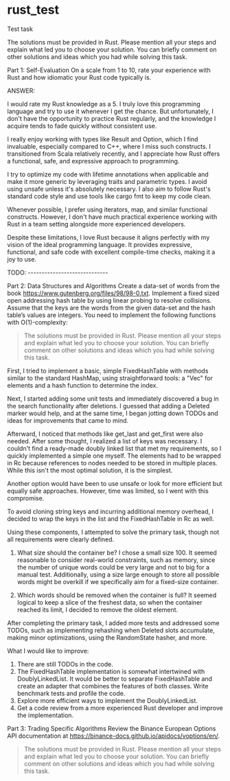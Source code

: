 # rust_test
Test task

The solutions must be provided in Rust. Please mention all your steps and explain what led you
to choose your solution. You can briefly comment on other solutions and ideas which you had while solving this task.

Part 1: Self-Evaluation
On a scale from 1 to 10, rate your experience with Rust and how idiomatic your Rust code typically is.

ANSWER:

I would rate my Rust knowledge as a 5. I truly love this programming language and try to use it whenever I get the chance.
But unfortunately, I don't have the opportunity to practice Rust regularly, 
and the knowledge I acquire tends to fade quickly without consistent use.

I really enjoy working with types like Result and Option, which I find invaluable, especially compared to C++, 
where I miss such constructs. I transitioned from Scala relatively recently, 
and I appreciate how Rust offers a functional, safe, and expressive approach to programming.

I try to optimize my code with lifetime annotations when applicable and make it more generic by leveraging traits and parametric types. 
I avoid using unsafe unless it's absolutely necessary. 
I also aim to follow Rust's standard code style and use tools like cargo fmt to keep my code clean.

Whenever possible, I prefer using iterators, map, and similar functional constructs. 
However, I don't have much practical experience working with Rust in a team setting alongside more experienced developers.

Despite these limitations, I love Rust because it aligns perfectly with my vision of the ideal programming language. 
It provides expressive, functional, and safe code with excellent compile-time checks, making it a joy to use.

TODO: -----------------------------

Part 2: Data Structures and Algorithms
Create a data-set of words from the book https://www.gutenberg.org/files/98/98-0.txt. 
Implement a fixed sized open addressing hash table by using linear probing to resolve collisions. 
Assume that the keys are the words from the given data-set and the hash table’s values are integers. 
You need to implement the following functions with O(1)-complexity:

> The solutions must be provided in Rust. Please mention all your steps and explain what led you
to choose your solution. You can briefly comment on other solutions and ideas which you had while solving this task.

First, I tried to implement a basic, simple FixedHashTable with methods similar to the standard HashMap, 
using straightforward tools: a "Vec" for elements and a hash function to determine the index.

Next, I started adding some unit tests and immediately discovered a bug in the search functionality after deletions.
I guessed that adding a Deleted marker would help, and at the same time, 
I began jotting down TODOs and ideas for improvements that came to mind.

Afterward, I noticed that methods like get_last and get_first were also needed. 
After some thought, I realized a list of keys was necessary. 
I couldn't find a ready-made doubly linked list that met my requirements, 
so I quickly implemented a simple one myself. 
The elements had to be wrapped in Rc<RefCell> because references to nodes needed to be stored in multiple places. 
While this isn't the most optimal solution, it is the simplest.

Another option would have been to use unsafe or look for more efficient but equally safe approaches. 
However, time was limited, so I went with this compromise.

To avoid cloning string keys and incurring additional memory overhead, 
I decided to wrap the keys in the list and the FixedHashTable in Rc as well.

Using these components, I attempted to solve the primary task, though not all requirements were clearly defined.

1. What size should the container be?
I chose a small size 100. It seemed reasonable to consider real-world constraints, 
such as memory, since the number of unique words could be very large and not to big for a manual test. 
Additionally, using a size large enough to store all possible words might be overkill if we specifically aim for a fixed-size container.

2. Which words should be removed when the container is full?
It seemed logical to keep a slice of the freshest data, so when the container reached its limit, 
I decided to remove the oldest element.

After completing the primary task, I added more tests and addressed some TODOs, 
such as implementing rehashing when Deleted slots accumulate, making minor optimizations, using the RandomState hasher, and more.

What I would like to improve:
1. There are still TODOs in the code.
2. The FixedHashTable implementation is somewhat intertwined with DoublyLinkedList. It would be better to separate FixedHashTable and create an adapter that combines the features of both classes.
Write benchmark tests and profile the code.
3. Explore more efficient ways to implement the DoublyLinkedList.
4. Get a code review from a more experienced Rust developer and improve the implementation.

Part 3: Trading Specific Algorithms
Review the Binance European Options API documentation at https://binance-docs.github.io/apidocs/voptions/en/.

> The solutions must be provided in Rust. Please mention all your steps and explain what led you
to choose your solution. You can briefly comment on other solutions and ideas which you had while solving this task.

